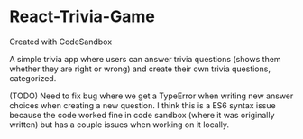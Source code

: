# React-Trivia-Game
Created with CodeSandbox

A simple trivia app where users can answer trivia questions (shows them whether they are right or wrong) and create their own trivia questions, categorized.

(TODO) Need to fix bug where we get a TypeError when writing new answer choices when creating a new question. I think this is a ES6 syntax issue because the code worked fine in code sandbox (where it was originally written) but has a couple issues when working on it locally.
